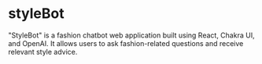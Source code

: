 # styleBot
"StyleBot" is a fashion chatbot web application built using React, Chakra UI, and OpenAI. It allows users to ask fashion-related questions and receive relevant style advice. 

